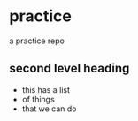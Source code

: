 # practice

a practice repo

## second level heading

* this has a list
* of things
* that we can do